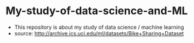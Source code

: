 # My-study-of-data-science-and-ML
- This repository is about my study of data science / machine learning
- source: http://archive.ics.uci.edu/ml/datasets/Bike+Sharing+Dataset
